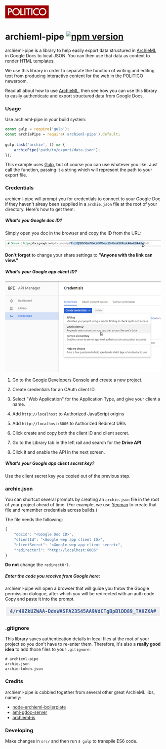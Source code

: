 ![Politico](logo.png)

# archieml-pipe [![npm version](https://badge.fury.io/js/archieml-pipe.svg)](https://badge.fury.io/js/archieml-pipe)

archieml-pipe is a library to help easily export data structured in [ArchieML](http://archieml.org/) in Google Docs to local JSON. You can then use that data as context to render HTML templates.

We use this library in order to separate the function of writing and editing text from producing interactive content for the web in the POLITICO newsroom.

Read all about how to use [ArchieML](http://archieml.org/#demo), then see how you can use this library to easily authenticate and export structured data from Google Docs.

### Usage

Use archieml-pipe in your build system:

```javascript
const gulp = require('gulp');
const archiePipe = require('archieml-pipe').default;

gulp.task('archie', () => {
    archiePipe('path/to/export/data.json');
});
```

This example uses [Gulp](http://gulpjs.com/), but of course you can use whatever you like. Just call the function, passing it a string which will represent the path to your export file.

### Credentials

archieml-pipe will prompt you for credentials to connect to your Google Doc if they haven't alreay been supplied in a `archie.json` file at the root of your directory. Here's how to get them:

##### What's you Google doc ID?

Simply open you doc in the browser and copy the ID from the URL:

![GoogleDoc](docId.png)

**Don't forget** to change your share settings to **"Anyone with the link can view."**

##### What's your Google app client ID?

![Oauth](dev-console.png)

1. Go to the [Google Developers Console](https://console.developers.google.com) and create a new project.

2. Create credentials for an OAuth client ID.

3. Select "Web Application" for the Application Type, and give your client a name.

4. Add `http://localhost` to Authorized JavaScript origins

5. Add `http://localhost:6006` to Authorized Redirect URIs

6. Click create and copy both the client ID and client secret.

7. Go to the Library tab in the left rail and search for the **Drive API**

8. Click it and enable the API in the next screen.

##### What's your Google app client secret key?

Use the client secret key you copied out of the previous step.

### archie.json
You can shortcut several prompts by creating an `archie.json` file in the root of your project ahead of time. (For example, we use [Yeoman](http://yeoman.io/) to create that file and remember credentials across builds.)

The file needs the following:

```javascript
{
    "docId": "<Google Doc ID>",
    "clientId": "<Google wep app client ID>",
    "clientSecret": "<Google wep app client secret>",
    "redirectUrl": "http://localhost:6006"
}
```

**Do not** change the `redirectUrl`.

##### Enter the code you receive from Google here:

archieml-pipe will open a browser that will guide you throw the Google permission dialogue, after which you will be redirected with an auth code. Copy and paste it into the prompt.

![Token](token.png)

### .gitignore

This library saves authentication details in local files at the root of your project so you don't have to re-enter them. Therefore, it's also a **really good idea** to add those files to your `.gitignore`:

```
# archieml-pipe
archie.json
archie-token.json
```

### Credits

archieml-pipe is cobbled together from several other great ArchieML libs, namely:
+ [node-archieml-boilerplate](https://github.com/stuartathompson/node-archieml-boilerplate)
+ [aml-gdoc-server](https://github.com/Quartz/aml-gdoc-server)
+ [archieml-js](https://github.com/newsdev/archieml-js/blob/master/examples/google_drive.js)

### Developing

Make changes in `src/` and then run `$ gulp` to transpile ES6 code.
